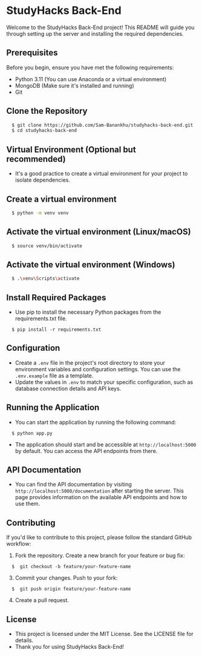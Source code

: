 # StudyHacks Back-End

Welcome to the StudyHacks Back-End project! This README will guide you through setting up the server and installing the required dependencies.

## Prerequisites

Before you begin, ensure you have met the following requirements:

- Python 3.11 (You can use Anaconda or a virtual environment)
- MongoDB (Make sure it's installed and running)
- Git

## Clone the Repository

```bash
  $ git clone https://github.com/Sam-Banankhu/studyhacks-back-end.git
  $ cd studyhacks-back-end
```
## Virtual Environment (Optional but recommended)
- It's a good practice to create a virtual environment for your project to isolate dependencies.

## Create a virtual environment
```bash
  $ python -m venv venv
```
## Activate the virtual environment (Linux/macOS)
```bash
  $ source venv/bin/activate
```
## Activate the virtual environment (Windows)
```bash
  $ .\venv\Scripts\activate
```
## Install Required Packages
- Use pip to install the necessary Python packages from the requirements.txt file.
```
  $ pip install -r requirements.txt
```
## Configuration
- Create a `.env` file in the project's root directory to store your environment variables and configuration settings. You can use the `.env.example` file as a template.
- Update the values in `.env` to match your specific configuration, such as database connection details and API keys.

## Running the Application
- You can start the application by running the following command:
```
  $ python app.py
```
- The application should start and be accessible at `http://localhost:5000` by default. You can access the API endpoints from there.

## API Documentation
- You can find the API documentation by visiting `http://localhost:5000/documentation` after starting the server. This page provides information on the available API endpoints and how to use them.

## Contributing
If you'd like to contribute to this project, please follow the standard GitHub workflow:

1. Fork the repository.
Create a new branch for your feature or bug fix:
```
  $  git checkout -b feature/your-feature-name
```
3. Commit your changes.
Push to your fork:
```
  $  git push origin feature/your-feature-name
  ```
4. Create a pull request.

## License
- This project is licensed under the MIT License. See the LICENSE file for details.
- Thank you for using StudyHacks Back-End!

